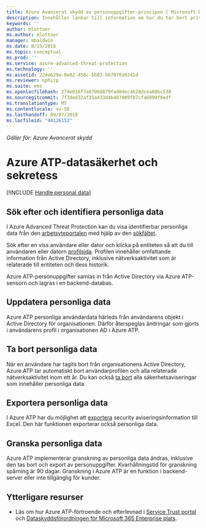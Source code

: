 ```yaml
---
title: Azure Avancerat skydd av personuppgifter-principen | Microsoft Docs
description: Innehåller länkar till information om hur du tar bort privat information och personliga data från Azure ATP.
keywords: ''
author: mlottner
ms.author: mlottner
manager: mbaldwin
ms.date: 8/15/2018
ms.topic: conceptual
ms.prod: ''
ms.service: azure-advanced-threat-protection
ms.technology: ''
ms.assetid: 224e629a-0e82-458c-bb03-b67070a9241d
ms.reviewer: ophirp
ms.suite: ems
ms.openlocfilehash: 274e016f7a870b8879fad0dec4628dcea60bc538
ms.sourcegitcommit: 7f3ded32af35a433d4b407009f87cfa6099f8edf
ms.translationtype: MT
ms.contentlocale: sv-SE
ms.lasthandoff: 09/07/2018
ms.locfileid: "44126152"
---
```

*Gäller för: Azure Avancerat skydd*

# <a name="azure-atp-data-security-and-privacy"></a>Azure ATP-datasäkerhet och sekretess

[!INCLUDE [Handle personal data](../includes/gdpr-intro-sentence.md)]

## <a name="search-for-and-identify-personal-data"></a>Sök efter och identifiera personliga data 

I Azure Advanced Threat Protection kan du visa identifierbar personliga data från den [arbetsyteportalen](workspace-portal.md) med hjälp av den [sökfältet](workspace-portal.md#search-bar). 

Sök efter en viss användare eller dator och klicka på entiteten så att du till användaren eller datorn [profilsida](entity-profiles.md). Profilen innehåller omfattande information från Active Directory, inklusive nätverksaktivitet som är relaterade till entiteten och dess historik.

Azure ATP-personuppgifter samlas in från Active Directory via Azure ATP-sensorn och lagras i en backend-databas.

## <a name="update-personal-data"></a>Uppdatera personliga data 

Azure ATP personliga användardata härleds från användarens objekt i Active Directory för organisationen. Därför återspeglas ändringar som gjorts i användarens profil i organisationen AD i Azure ATP.


## <a name="delete-personal-data"></a>Ta bort personliga data 

När en användare har tagits bort från organisationens Active Directory, Azure ATP tar automatiskt bort användarprofilen och alla relaterade nätverksaktivitet inom ett år. Du kan också [ta bort](working-with-suspicious-activities.md#review-suspicious-activities-on-the-attack-time-line) alla säkerhetsaviseringar som innehåller personliga data. 

## <a name="export-personal-data"></a>Exportera personliga data 

I Azure ATP har du möjlighet att [exportera](working-with-suspicious-activities.md#review-suspicious-activities-on-the-attack-time-line) security aviseringsinformation till Excel. Den här funktionen exporterar också personliga data. 
 
## <a name="audit-personal-data"></a>Granska personliga data

Azure ATP implementerar granskning av personliga data ändras, inklusive den tas bort och export av personuppgifter. Kvarhållningstid för granskning spårning är 90 dagar. Granskning i Azure ATP är en funktion i backend-server eller inte tillgänglig för kunder.
 
## <a name="additional-resources"></a>Ytterligare resurser

- Läs om hur Azure ATP-förtroende och efterlevnad i [Service Trust portal](https://servicetrust.microsoft.com/ViewPage/GDPRGetStarted) och [Dataskyddsförordningen för Microsoft 365 Enterprise plats](https://docs.microsoft.com/microsoft-365/compliance/compliance-solutions-overview).
